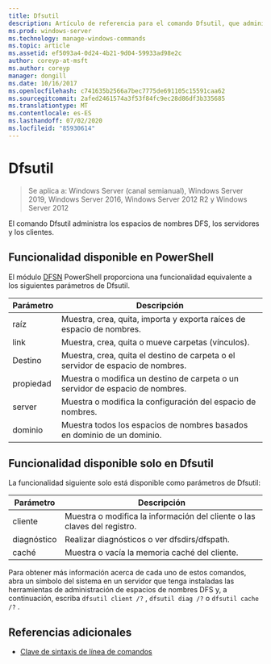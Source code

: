 ```yaml
---
title: Dfsutil
description: Artículo de referencia para el comando Dfsutil, que administra los espacios de nombres DFS, los servidores y los clientes.
ms.prod: windows-server
ms.technology: manage-windows-commands
ms.topic: article
ms.assetid: ef5093a4-0d24-4b21-9d04-59933ad98e2c
author: coreyp-at-msft
ms.author: coreyp
manager: dongill
ms.date: 10/16/2017
ms.openlocfilehash: c741635b2566a7bec7775de691105c15591caa62
ms.sourcegitcommit: 2afed2461574a3f53f84fc9ec28d86df3b335685
ms.translationtype: MT
ms.contentlocale: es-ES
ms.lasthandoff: 07/02/2020
ms.locfileid: "85930614"
---
```

# <a name="dfsutil"></a>Dfsutil

> Se aplica a: Windows Server (canal semianual), Windows Server 2019, Windows Server 2016, Windows Server 2012 R2 y Windows Server 2012

El comando Dfsutil administra los espacios de nombres DFS, los servidores y los clientes.

## <a name="functionality-available-in-powershell"></a>Funcionalidad disponible en PowerShell

El módulo [DFSN](https://docs.microsoft.com/powershell/module/dfsn/?view=win10-ps) PowerShell proporciona una funcionalidad equivalente a los siguientes parámetros de Dfsutil.

| Parámetro | Descripción |
| --------- | ----------- |
| raíz | Muestra, crea, quita, importa y exporta raíces de espacio de nombres. |
| link | Muestra, crea, quita o mueve carpetas (vínculos). |
| Destino | Muestra, crea, quita el destino de carpeta o el servidor de espacio de nombres. |
| propiedad | Muestra o modifica un destino de carpeta o un servidor de espacio de nombres. |
| server | Muestra o modifica la configuración del espacio de nombres. |
| dominio | Muestra todos los espacios de nombres basados en dominio de un dominio. |

## <a name="functionality-available-only-in-dfsutil"></a>Funcionalidad disponible solo en Dfsutil

La funcionalidad siguiente solo está disponible como parámetros de Dfsutil:

| Parámetro | Descripción |
| --------- | ----------- |
| cliente | Muestra o modifica la información del cliente o las claves del registro. |
| diagnóstico | Realizar diagnósticos o ver dfsdirs/dfspath. |
| caché | Muestra o vacía la memoria caché del cliente. |

Para obtener más información acerca de cada uno de estos comandos, abra un símbolo del sistema en un servidor que tenga instaladas las herramientas de administración de espacios de nombres DFS y, a continuación, escriba `dfsutil client /?` , `dfsutil diag /?` o `dfsutil cache /?` .

## <a name="additional-references"></a>Referencias adicionales

- [Clave de sintaxis de línea de comandos](command-line-syntax-key.md)
